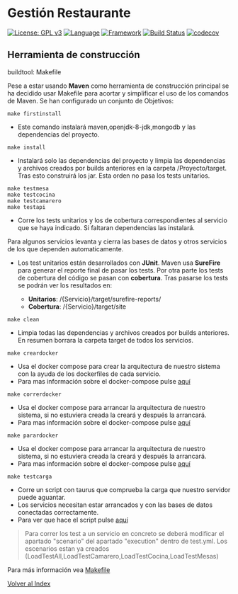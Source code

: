 # Gestión Restaurante 
[![License: GPL v3](https://img.shields.io/badge/License-GPLv3-blue.svg)](https://www.gnu.org/licenses/gpl-3.0)
[![Language](https://img.shields.io/badge/Language-java-red.svg)](https://www.java.com/)
[![Framework](https://img.shields.io/badge/Framework-spring-green.svg)](https://spring.io/)
[![Build Status](https://travis-ci.org/antmordhar/ProyectoCC.svg?branch=master)](https://travis-ci.org/antmordhar/ProyectoCC)
[![codecov](https://codecov.io/gh/antmordhar/ProyectoCC/branch/master/graph/badge.svg)](https://codecov.io/gh/antmordhar/ProyectoCC)

## Herramienta de construcción
buildtool: Makefile

Pese a estar usando **Maven** como herramienta de construcción principal se ha decidido usar Makefile para acortar y simplificar el uso de los comandos de Maven. Se han configurado un conjunto de Objetivos:

~~~shell
make firstinstall
~~~

* Este comando instalará maven,openjdk-8-jdk,mongodb y las dependencias del proyecto.

~~~shell
make install
~~~

* Instalará solo las dependencias del proyecto y limpia las dependencias y archivos creados por builds anteriores en la carpeta /Proyecto/target. Tras esto construirá los jar. Esta orden no pasa los tests unitarios.

~~~shell
make testmesa
make testcocina
make testcamarero
make testapi
~~~

* Corre los tests unitarios y los de cobertura correspondientes al servicio que se haya indicado. Si faltaran dependencias las instalará.

Para algunos servicios levanta y cierra las bases de datos y otros servicios de los que dependen automaticamente.

* Los test unitarios están desarrollados con **JUnit**. Maven usa **SureFire** para generar el reporte final de pasar los tests.
Por otra parte los tests de cobertura del código se pasan con **cobertura**. Tras pasarse los tests se podrán ver los resultados en:

  * **Unitarios**: /{Servicio}/target/surefire-reports/
  * **Cobertura**: /{Servicio}/target/site
  
~~~shell
make clean
~~~

* Limpia todas las dependencias y archivos creados por builds anteriores. En resumen borrara la carpeta target de todos los servicios.

~~~shell
make creardocker
~~~

* Usa el docker compose para crear la arquitectura de nuestro sistema con la ayuda de los dockerfiles de cada servicio.
* Para mas información sobre el docker-compose pulse [aquí](https://github.com/antmordhar/ProyectoCC/blob/master/docker-compose.yml)

  
~~~shell
make correrdocker
~~~

* Usa el docker compose para arrancar la arquitectura de nuestro sistema, si no estuviera creada la creará y después la arrancará.
* Para mas información sobre el docker-compose pulse [aquí](https://github.com/antmordhar/ProyectoCC/blob/master/docker-compose.yml)

~~~shell
make parardocker
~~~

* Usa el docker compose para arrancar la arquitectura de nuestro sistema, si no estuviera creada la creará y después la arrancará.
* Para mas información sobre el docker-compose pulse [aquí](https://github.com/antmordhar/ProyectoCC/blob/master/docker-compose.yml)

~~~shell
make testcarga
~~~

* Corre un script con taurus que comprueba la carga que nuestro servidor puede aguantar.
* Los servicios necesitan estar arrancados y con las bases de datos conectadas correctamente.
* Para ver que hace el script pulse [aquí](https://github.com/antmordhar/ProyectoCC/blob/master/TestsConexion/test.yml)
> Para correr los test a un servicio en concreto se deberá modificar el apartado "scenario" del apartado "execution" dentro de test.yml. Los escenarios estan ya creados (LoadTestAll,LoadTestCamarero,LoadTestCocina,LoadTestMesas)


Para más información vea [Makefile](https://github.com/antmordhar/ProyectoCC/blob/master/Makefile)

[Volver al Index](https://antmordhar.github.io/ProyectoCC/)